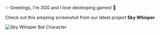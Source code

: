 ✨ Greetings, I'm 3GG and I love developing games! 🥳

Check out this amazing screenshot from our latest project **Sky Whisper**

![Sky Whisper Bat Character](https://github.com/star-3gg/star-3gg/assets/147496446/1cf86631-8155-4f71-9504-81dead6244d9)
